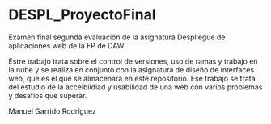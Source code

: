 # DESPL_ProyectoFinal
Examen final segunda evaluación de la asignatura Despliegue de aplicaciones web de la FP de DAW

Estre trabajo trata sobre el control de versiones, uso de ramas y trabajo en la nube y se realiza en conjunto con la asignatura de diseño de interfaces web, que es el que se almacenará en este repositorio. Ese trabajo se trata del estudio de la acceibildiad y usabilidad de una web con varios problemas y desafíos que superar.

Manuel Garrido Rodríguez
